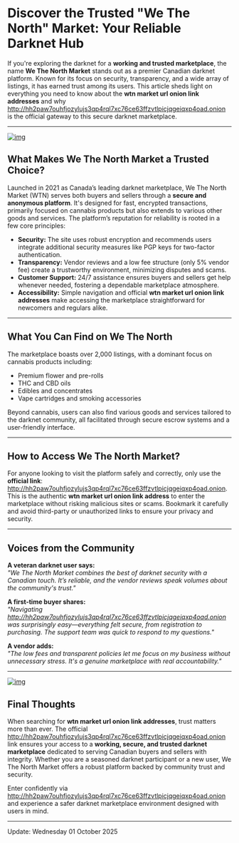 # Discover the Trusted "We The North" Market: Your Reliable Darknet Hub

If you're exploring the darknet for a **working and trusted marketplace**, the name **We The North Market** stands out as a premier Canadian darknet platform. Known for its focus on security, transparency, and a wide array of listings, it has earned trust among its users. This article sheds light on everything you need to know about the **wtn market url onion link addresses** and why http://hh2paw7ouhfjozylujs3qp4rql7xc76ce63ffzvtlpicjqgeiqxp4oad.onion is the official gateway to this secure darknet marketplace.

---


[![img](/archive/see.webp)](http://hh2paw7ouhfjozylujs3qp4rql7xc76ce63ffzvtlpicjqgeiqxp4oad.onion)


## What Makes We The North Market a Trusted Choice?

Launched in 2021 as Canada’s leading darknet marketplace, We The North Market (WTN) serves both buyers and sellers through a **secure and anonymous platform**. It's designed for fast, encrypted transactions, primarily focused on cannabis products but also extends to various other goods and services. The platform’s reputation for reliability is rooted in a few core principles:

- **Security:** The site uses robust encryption and recommends users integrate additional security measures like PGP keys for two-factor authentication.
- **Transparency:** Vendor reviews and a low fee structure (only 5% vendor fee) create a trustworthy environment, minimizing disputes and scams.
- **Customer Support:** 24/7 assistance ensures buyers and sellers get help whenever needed, fostering a dependable marketplace atmosphere.
- **Accessibility:** Simple navigation and official **wtn market url onion link addresses** make accessing the marketplace straightforward for newcomers and regulars alike.

---

## What You Can Find on We The North

The marketplace boasts over 2,000 listings, with a dominant focus on cannabis products including:

- Premium flower and pre-rolls
- THC and CBD oils
- Edibles and concentrates
- Vape cartridges and smoking accessories

Beyond cannabis, users can also find various goods and services tailored to the darknet community, all facilitated through secure escrow systems and a user-friendly interface.

---

## How to Access We The North Market?

For anyone looking to visit the platform safely and correctly, only use the **official link**: http://hh2paw7ouhfjozylujs3qp4rql7xc76ce63ffzvtlpicjqgeiqxp4oad.onion. This is the authentic **wtn market url onion link address** to enter the marketplace without risking malicious sites or scams. Bookmark it carefully and avoid third-party or unauthorized links to ensure your privacy and security.

---

## Voices from the Community

**A veteran darknet user says:**  
*"We The North Market combines the best of darknet security with a Canadian touch. It’s reliable, and the vendor reviews speak volumes about the community's trust."*

**A first-time buyer shares:**  
*"Navigating http://hh2paw7ouhfjozylujs3qp4rql7xc76ce63ffzvtlpicjqgeiqxp4oad.onion was surprisingly easy—everything felt secure, from registration to purchasing. The support team was quick to respond to my questions."*

**A vendor adds:**  
*"The low fees and transparent policies let me focus on my business without unnecessary stress. It's a genuine marketplace with real accountability."*

---
[![img](/archive/flip.webp)](http://hh2paw7ouhfjozylujs3qp4rql7xc76ce63ffzvtlpicjqgeiqxp4oad.onion)



## Final Thoughts

When searching for **wtn market url onion link addresses**, trust matters more than ever. The official http://hh2paw7ouhfjozylujs3qp4rql7xc76ce63ffzvtlpicjqgeiqxp4oad.onion link ensures your access to a **working, secure, and trusted darknet marketplace** dedicated to serving Canadian buyers and sellers with integrity. Whether you are a seasoned darknet participant or a new user, We The North Market offers a robust platform backed by community trust and security.

Enter confidently via http://hh2paw7ouhfjozylujs3qp4rql7xc76ce63ffzvtlpicjqgeiqxp4oad.onion and experience a safer darknet marketplace environment designed with users in mind.

---



Update:  Wednesday 01 October 2025